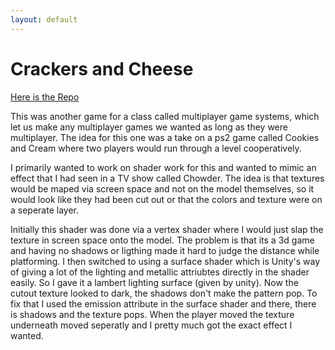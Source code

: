 ```yaml
---
layout: default
---
```


# Crackers and Cheese

[Here is the Repo](https://github.com/Ittaimann/crackers-and-cheese)

This was another game for a class called multiplayer game systems, which let us make any multiplayer games we wanted as long as they were multiplayer. The idea for this one was a take on a ps2 game called Cookies and Cream where two players would run through a level cooperatively.

I primarily wanted to work on shader work for this and wanted to mimic an effect that I had seen in a TV show called Chowder. The idea is that textures would be maped via screen space and not on the model themselves, so it would look like they had been cut out or that the colors and texture were on a seperate layer.

Initially this shader was done via a vertex shader where I would just slap the texture in screen space onto the model. The problem is that its a 3d game and having no shadows or ligthing made it hard to judge the distance while platforming. I then switched to using a surface shader which is Unity's way of giving a lot of the lighting and metallic attriubtes directly in the shader easily. So I gave it a lambert lighting surface (given by unity). Now the cutout texture looked to dark, the shadows don't make the pattern pop. To fix that I used the emission attribute in the surface shader and there, there is shadows and the texture pops. When the player moved the texture underneath moved seperatly and I pretty much got the exact effect I wanted. 